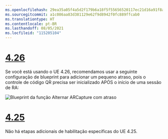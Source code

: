 ```yaml
---
ms.openlocfilehash: 29ea35a05f4a5d2f179b6a18f5f55656520117ec21d16a91f8a66241ddb540fc
ms.sourcegitcommit: a1c086aa83d381129e62f9d8942f0fc889ffcab0
ms.translationtype: HT
ms.contentlocale: pt-BR
ms.lasthandoff: 08/05/2021
ms.locfileid: "115205104"
---
```

# <a name="426"></a>[4.26](#tab/426)

Se você está usando o UE 4.26, recomendamos usar a seguinte configuração de blueprint para adicionar um pequeno atraso, pois o controle de código QR precisa ser inicializado APÓS o início de uma sessão de RA:

![Blueprint da função Alternar ARCapture com atraso](../images/qr-codes-img-01.png)

# <a name="425"></a>[4.25](#tab/425)

Não há etapas adicionais de habilitação específicas do UE 4.25.

